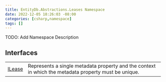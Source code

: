 ```yaml
---
title: EntityDb.Abstractions.Leases Namespace
date: 2022-12-05 18:26:03 -08:00
categories: [csharp,namespace]
tags: []
---
```



TODO: Add Namespace Description

## Interfaces
<table><tr><td><a href='/posts/csharp.interface.entitydb.abstractions.leases.ilease/'>ILease</a></td><td>
Represents a single metadata property and the context in which the metadata property must be unique.
</td></tr></table>
